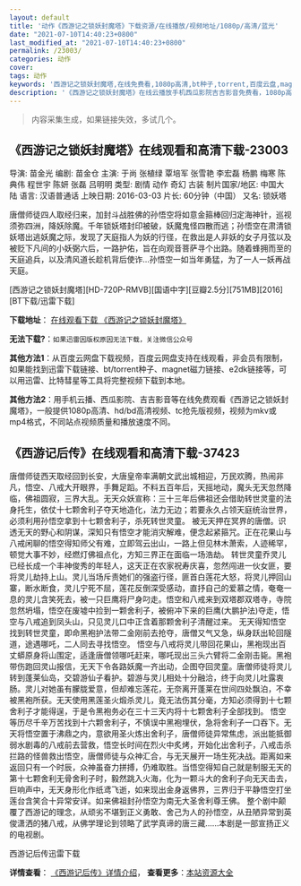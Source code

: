 ```yaml
---
layout: default
title: '动作《西游记之锁妖封魔塔》下载资源/在线播放/视频地址/1080p/高清/蓝光'
date: "2021-07-10T14:40:23+0800"
last_modified_at: "2021-07-10T14:40:23+0800"
permalink: /23003/
categories: 动作
cover:
tags: 动作
keywords: '西游记之锁妖封魔塔,在线免费看,1080p高清,bt种子,torrent,百度云盘,magnet,磁力链,迅雷下载资源'
description: '《西游记之锁妖封魔塔》在线云播放手机西瓜影院吉吉影音免费看，1080p高清bd/hd未删减完整版和tc抢先枪版，mkv/mp4格式，附带bt/torrent种子、magnet/磁力链、百度云盘、网盘资源迅雷下载链接'
---
```


>内容采集生成，如果链接失效，多试几个。


## 《西游记之锁妖封魔塔》在线观看和高清下载-23003

导演: 苗金光 编剧: 苗金仓 主演: 于尚 张植绿 覃培军 张雪艳 李宏磊 杨鹏 梅寒 陈典伟 程世宇 陈妍 张磊 吕明明 类型: 剧情 动作 奇幻 古装 制片国家/地区: 中国大陆 语言: 汉语普通话 上映日期: 2016-03-03 片长: 60分钟（中国） 又名: 锁妖塔

唐僧师徒四人取经归来，加封斗战胜佛的孙悟空将如意金箍棒回归定海神针，巡视须弥四洲，降妖除魔。千年锁妖塔封印被破，妖魔鬼怪四散而逃；孙悟空在肃清锁妖塔出逃妖魔之际，发现了天庭指人为妖的行径，在救出是人非妖的女子月弦以及被贬下凡间的小妖弼六后，一路护佑，旨在向观音菩萨寻个出路。随着蜂拥而至的天庭追兵，以及清风道长趁机背后使诈…孙悟空一如当年勇猛，为了一人一妖再战天庭。


[西游记之锁妖封魔塔][HD-720P-RMVB][国语中字][豆瓣2.5分][751MB][2016][BT下载/迅雷下载]

**下载地址**： [在线观看下载 《西游记之锁妖封魔塔》](https://www.btdx8.com/torrent/suoyata_2016.html) 


**无法下载?**：`如果迅雷因版权原因无法下载，关注微信公众号 `

**其他方法1**：从百度云网盘下载视频，百度云网盘支持在线观看，非会员有限制，如果能找到迅雷下载链接、bt/torrent种子、magnet磁力链接、e2dk链接等，可以用迅雷、比特彗星等工具将完整视频下载到本地。

**其他方法2**：用手机云播、西瓜影院、吉吉影音等在线免费观看《西游记之锁妖封魔塔》，一般提供1080p高清、hd/bd高清视频、tc抢先版视频，视频为mkv或mp4格式，不同站点视频质量和播放速度不同。


## 《西游记后传》在线观看和高清下载-37423

唐僧师徒西天取经回到长安，大唐皇帝率满朝文武出城相迎，万民欢腾，热闹非凡，悟空、八戒大开眼界，手舞足蹈。不料五百年后，天摇地动，魔头无天忽然降临，佛祖圆寂，三界大乱。无天众妖宣称：三十三年后佛祖还会借助转世灵童的法身托生，依仗十七颗舍利子夺天地造化，法力无边；若要永久占领天庭统治世界，必须利用孙悟空拿到十七颗舍利子，杀死转世灵童。 被无天押在冥界的唐僧。识透无天的野心和阴谋，深知只有悟空才能消灾解难，便念起紧箍咒。正在花果山与八戒闲聊的悟空得知师父有难，立即驾云出山，一路上但见林木萧索，人迹稀罕，顿觉大事不妙，经燃灯佛祖点化，方知三界正在面临一场浩劫。 转世灵童乔灵儿已经长成一个丰神俊秀的年轻人，这天正在农家祝寿庆喜，忽然闯进一伙女匪，要将灵儿劫持上山。灵儿当场斥责她们的强盗行径，匪首白莲花大怒，将灵儿押回山寨，断水断食，灵儿宁死不屈，莲花反倒深受感动，直抒自己的爱慕之情，奄奄一息的灵儿含笑死去，被一只巨鹰将尸身叼走。悟空和八戒来到双塔郡双塔寺，寺院忽然坍塌，悟空在废墟中捡到一颗舍利子，被俯冲下来的巨鹰(大鹏护法)夺走，悟空与八戒追到凤头山，只见灵儿口中正含着那颗舍利子清醒过来。 无天得知悟空找到转世灵童，即命黑袍护法带二金刚前去抢夺，唐僧又气又急，纵身跃出轮回隧道，途遇哪吒，二人同去寻找悟空。 悟空与八戒将灵儿带回花果山，黑袍现出百丈蟒原身将山围定，适逢唐僧领哪吒赶来，哪吒现出三头六臂将二金刚击毙。黑袍带伤跑回灵山报信，无天下令各路妖魔一齐出动，企图夺回灵童。唐僧师徒将灵儿转到蓬莱仙岛，交碧游仙子看护。碧游与灵儿相处十分融洽，终于向灵儿吐露衷肠。灵儿对她虽有朦胧爱意，但却难忘莲花，无奈离开蓬莱在世间四处飘泊，不幸被黑袍所获。无天使用黑莲圣火煅杀灵儿，竟无法伤其分毫，方知必须得到十七颗舍利子才能得逞，于是令黑袍务必在三十三天内将十七颗舍利子全部找到。 悟空等历尽千辛万苦找到十六颗舍利子，不慎误中黑袍埋伏，急将舍利子一口吞下。无天将悟空置于沸鼎之内，意欲用圣火炼出舍利子，唐僧师徒异常焦虑，派出能抵御弱水剧毒的八戒前去营救，悟空长时间在烈火中炙烤，开始化出舍利子，八戒击杀拦路的怪兽救出悟空，唐僧师徒与众神汇合，与无天展开一场生死决战。距离如来返回只有一个时辰，众神虽奋力拼搏，仍难取胜。当悟空得知自己就是制服无天的第十七颗舍利无骨舍利子时，毅然跳入火海，化为一颗斗大的舍利子向无天击去，巨响声中，无天身形化作纸鸢飞逝，如来现出金身返佛界，三界归于平静悟空打坐莲台含笑合十异常安详。如来佛祖封孙悟空为南无大圣舍利尊王佛。 整个剧中颠覆了西游记的理念，从顽劣不堪到正义勇敢、舍己为人的孙悟空，从丑陋异常到英俊潇洒的猪八戒，从佛学理论到领略了武学真谛的唐三藏......本剧是一部宣扬正义的电视剧。


西游记后传迅雷下载

**详情查看**： [《西游记后传》详情介绍](/movie/37423/)， **查看更多**：[本站资源大全](/movie/t/all/)

